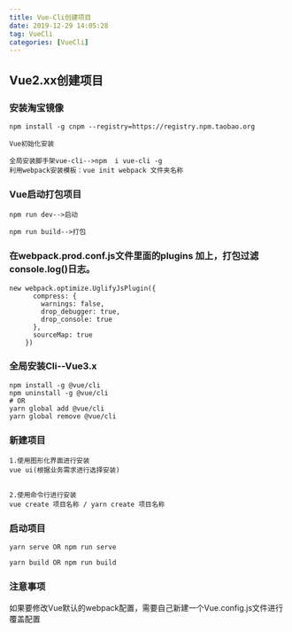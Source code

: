 ```yaml
---
title: Vue-Cli创建项目
date: 2019-12-29 14:05:28
tag: VueCli
categories: [VueCli]
---
```

## Vue2.xx创建项目

### 安装淘宝镜像

```
npm install -g cnpm --registry=https://registry.npm.taobao.org

Vue初始化安装

全局安装脚手架vue-cli-->npm  i vue-cli -g
利用webpack安装模板：vue init webpack 文件夹名称
```
<!-- more -->
### Vue启动打包项目
```
npm run dev-->启动

npm run build-->打包
```
### 在webpack.prod.conf.js文件里面的plugins 加上，打包过滤console.log()日志。
```
new webpack.optimize.UglifyJsPlugin({
      compress: {
        warnings: false,
        drop_debugger: true,
        drop_console: true
      },
      sourceMap: true
    })
```

### 全局安装Cli--Vue3.x

```
npm install -g @vue/cli
npm uninstall -g @vue/cli
# OR
yarn global add @vue/cli
yarn global remove @vue/cli

```


### 新建项目
```
1.使用图形化界面进行安装
vue ui(根据业务需求进行选择安装)


2.使用命令行进行安装
vue create 项目名称 / yarn create 项目名称 
```

### 启动项目
```
yarn serve OR npm run serve

yarn build OR npm run build
```

### 注意事项

如果要修改Vue默认的webpack配置，需要自己新建一个Vue.config.js文件进行覆盖配置



